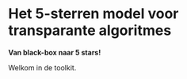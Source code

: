 # Het 5-sterren model voor transparante algoritmes

**Van black-box naar 5 stars!**

Welkom in de toolkit.


